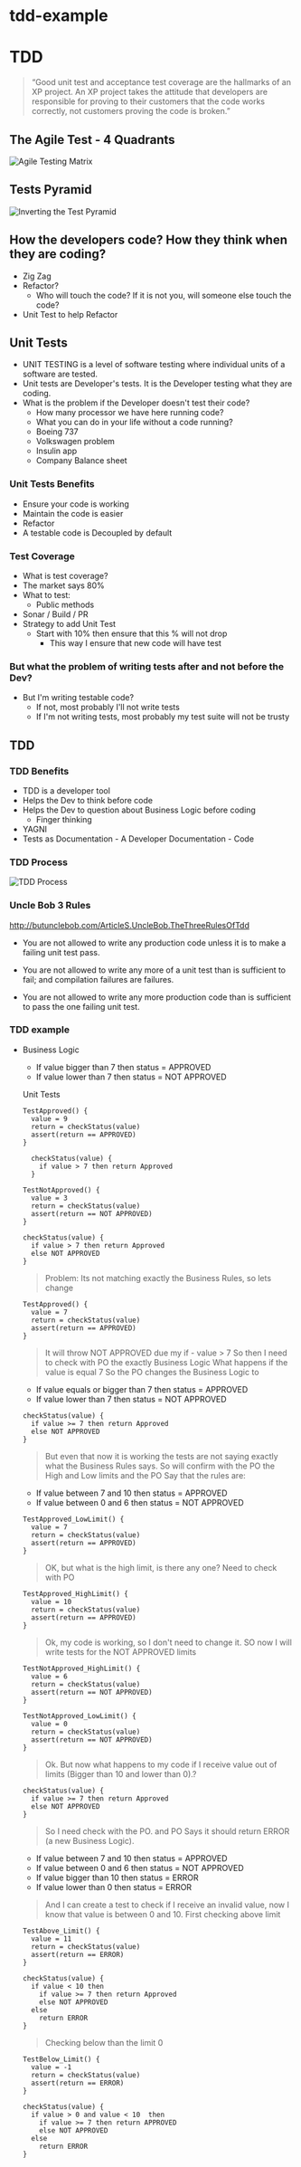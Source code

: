 # tdd-example
# TDD

> “Good unit test and acceptance test coverage are the hallmarks of an XP  project.
An XP project takes the attitude that developers are responsible for proving to their customers that the code works correctly, not customers proving the code is
broken.”

## The Agile Test - 4 Quadrants

![Agile Testing Matrix](https://www.scaledagileframework.com/wp-content/uploads/2018/09/Agile-Testing_F01_web.png)

## Tests Pyramid
![Inverting the Test Pyramid](http://www.adapttransformation.com/wp-content/uploads/flip.jpg)

## How the developers code? How they think when they are coding?
  - Zig Zag
  - Refactor?
    - Who will touch the code? If it is not you, will someone else touch the code?
  - Unit Test to help Refactor

## Unit Tests
  - UNIT TESTING is a level of software testing where individual units of a software are tested.
  - Unit tests are Developer's tests. It is the Developer testing what they are coding.
  - What is the problem if the Developer doesn't test their code?
    - How many processor we have here running code?
    - What you can do in your life without a code running?
    - Boeing 737
    - Volkswagen problem
    - Insulin app
    - Company Balance sheet

### Unit Tests Benefits
  - Ensure your code is working
  - Maintain the code is easier
  - Refactor
  - A testable code is Decoupled by default

### Test Coverage
  - What is test coverage?
  - The market says 80%
  - What to test:
    - Public methods
  - Sonar / Build / PR
  - Strategy to add Unit Test
    - Start with 10% then ensure that this % will not drop
      - This way I ensure that new code will have test

### But what the problem of writing tests after and not before the Dev?
  - But I'm writing testable code?
    - If not, most probably I'll not write tests
    - If I'm not writing tests, most probably my test suite will not be trusty

## TDD

### TDD Benefits
  - TDD is a developer tool
  - Helps the Dev to think before code
  - Helps the Dev to question about Business Logic before coding
    - Finger thinking
  - YAGNI
  - Tests as Documentation - A Developer Documentation - Code

### TDD Process

![TDD Process](https://www.scaledagileframework.com/wp-content/uploads/2018/09/Test-Driven-Development_F01_web-768x684.png)

### Uncle Bob 3 Rules
  http://butunclebob.com/ArticleS.UncleBob.TheThreeRulesOfTdd

  - You are not allowed to write any production code unless it is to make a failing unit test pass.

  - You are not allowed to write any more of a unit test than is sufficient to fail; and compilation failures are failures.

  - You are not allowed to write any more production code than is sufficient to pass the one failing unit test.

### TDD example
  - Business Logic
    - If value bigger than 7 then status = APPROVED
    - If value lower than 7 then status = NOT APPROVED

    Unit Tests

    ```
    TestApproved() {
      value = 9
      return = checkStatus(value)
      assert(return == APPROVED)
    }
    ```

    ```
      checkStatus(value) {
        if value > 7 then return Approved
      }
    ```

    ```
    TestNotApproved() {
      value = 3
      return = checkStatus(value)
      assert(return == NOT APPROVED)
    }
    ```

    ```
    checkStatus(value) {
      if value > 7 then return Approved
      else NOT APPROVED
    }
    ```
    > Problem: Its not matching exactly the Business Rules, so lets change

    ```
    TestApproved() {
      value = 7
      return = checkStatus(value)
      assert(return == APPROVED)
    }
    ```

    > It will throw NOT APPROVED due my if - value > 7
    > So then I need to check with PO the exactly Business Logic
    > What happens if the value is equal 7
    > So the PO changes the Business Logic to

    - If value equals or bigger than 7 then status = APPROVED
    - If value lower than 7 then status = NOT APPROVED

    ```
    checkStatus(value) {
      if value >= 7 then return Approved
      else NOT APPROVED
    }
    ```

    > But even that now it is working the tests are not saying exactly what the Business Rules says. So will confirm with the PO the High and Low limits and the PO Say that the rules are:

    - If value between 7 and 10 then status = APPROVED
    - If value between 0 and 6  then status = NOT APPROVED

    ```
    TestApproved_LowLimit() {
      value = 7
      return = checkStatus(value)
      assert(return == APPROVED)
    }
    ```

    > OK, but what is the high limit, is there any one? Need to check with PO

    ```
    TestApproved_HighLimit() {
      value = 10
      return = checkStatus(value)
      assert(return == APPROVED)
    }
    ```

    > Ok, my code is working, so I don't need to change it.
    > SO now I will write tests for the NOT APPROVED limits

    ```
    TestNotApproved_HighLimit() {
      value = 6
      return = checkStatus(value)
      assert(return == NOT APPROVED)
    }
    ```

    ```
    TestNotApproved_LowLimit() {
      value = 0
      return = checkStatus(value)
      assert(return == NOT APPROVED)
    }
    ```

    > Ok. But now what happens to my code if I receive value out of limits (Bigger than 10 and lower than 0).?

    ```
    checkStatus(value) {
      if value >= 7 then return Approved
      else NOT APPROVED
    }
    ```

    > So I need check with the PO. and PO Says it should return ERROR (a new Business Logic).

    - If value between 7 and 10 then status = APPROVED
    - If value between 0 and 6  then status = NOT APPROVED
    - If value bigger than 10 then status = ERROR
    - If value lower than 0 then status = ERROR

    > And I can create a test to check if I receive an invalid value, now I know that value is between 0 and 10. First checking above limit

    ```
    TestAbove_Limit() {
      value = 11
      return = checkStatus(value)
      assert(return == ERROR)
    }
    ```

    ```
    checkStatus(value) {
      if value < 10 then
        if value >= 7 then return Approved
        else NOT APPROVED
      else
        return ERROR
    }
    ```

    > Checking below than the limit 0

    ```
    TestBelow_Limit() {
      value = -1
      return = checkStatus(value)
      assert(return == ERROR)
    }
    ```

    ```
    checkStatus(value) {
      if value > 0 and value < 10  then
        if value >= 7 then return APPROVED
        else NOT APPROVED
      else
        return ERROR
    }
    ```

